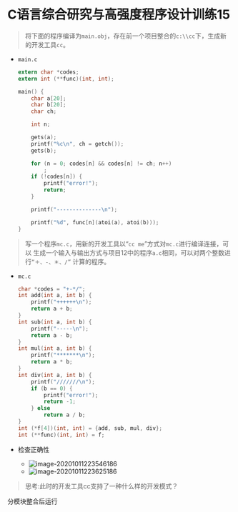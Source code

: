 # C语言综合研究与高强度程序设计训练15

> 将下面的程序编译为`main.obj`，存在前一个项目整合的`c:\\cc`下，生成新的开发工具`cc`。

- `main.c`

  ```c
  extern char *codes;
  extern int (**func)(int, int);
  
  main() {
      char a[20];
      char b[20];
      char ch;
  
      int n;
  
      gets(a);
      printf("%c\n", ch = getch());
      gets(b);
  
      for (n = 0; codes[n] && codes[n] != ch; n++)
          ;
      if (!codes[n]) {
          printf("error!");
          return;
      }
  
      printf("--------------\n");
  
      printf("%d", func[n](atoi(a), atoi(b)));
  }
  ```

> 写一个程序`mc.c`，用新的开发工具以“`cc me`”方式对`mc.c`进行编译连接，可以
> 生成一个输入与输出方式与项目12中的程序`a.c`相同，可以对两个整数进行`“＋、-、＊、/”`
> 计算的程序。

- `mc.c`

  ```c
  char *codes = "+-*/";
  int add(int a, int b) {
      printf("++++++\n");
      return a + b;
  }
  int sub(int a, int b) {
      printf("-----\n");
      return a - b;
  }
  int mul(int a, int b) {
      printf("*******\n");
      return a * b;
  }
  int div(int a, int b) {
      printf("///////\n");
      if (b == 0) {
          printf("error!");
          return -1;
      } else
          return a / b;
  }
  int (*f[4])(int, int) = {add, sub, mul, div};
  int (**func)(int, int) = f;
  ```

- 检查正确性

  - ![image-20201011223546186](https://gitee.com/bgst009/markdownPicUrl/raw/master/20201011223546.png)
  - ![image-20201011223625186](https://gitee.com/bgst009/markdownPicUrl/raw/master/20201011223625.png)

> 思考:此时的开发工具cc支持了一种什么样的开发模式？

分模块整合后运行